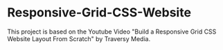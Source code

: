 # Responsive-Grid-CSS-Website

This project is based on the Youtube Video "Build a Responsive Grid CSS Website Layout From Scratch" by Traversy Media.
